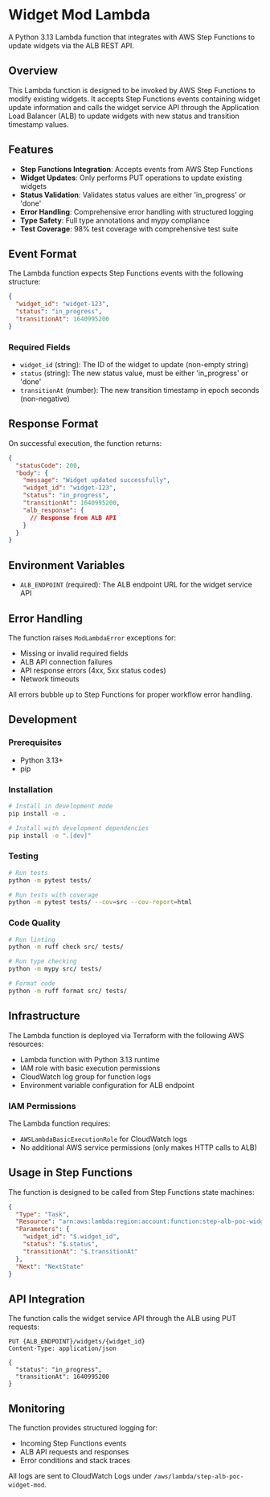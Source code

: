 # Widget Mod Lambda

A Python 3.13 Lambda function that integrates with AWS Step Functions to update widgets via the ALB REST API.

## Overview

This Lambda function is designed to be invoked by AWS Step Functions to modify existing widgets. It accepts Step Functions events containing widget update information and calls the widget service API through the Application Load Balancer (ALB) to update widgets with new status and transition timestamp values.

## Features

- **Step Functions Integration**: Accepts events from AWS Step Functions
- **Widget Updates**: Only performs PUT operations to update existing widgets
- **Status Validation**: Validates status values are either 'in_progress' or 'done'
- **Error Handling**: Comprehensive error handling with structured logging
- **Type Safety**: Full type annotations and mypy compliance
- **Test Coverage**: 98% test coverage with comprehensive test suite

## Event Format

The Lambda function expects Step Functions events with the following structure:

```json
{
  "widget_id": "widget-123",
  "status": "in_progress",
  "transitionAt": 1640995200
}
```

### Required Fields

- `widget_id` (string): The ID of the widget to update (non-empty string)
- `status` (string): The new status value, must be either 'in_progress' or 'done'
- `transitionAt` (number): The new transition timestamp in epoch seconds (non-negative)

## Response Format

On successful execution, the function returns:

```json
{
  "statusCode": 200,
  "body": {
    "message": "Widget updated successfully",
    "widget_id": "widget-123",
    "status": "in_progress",
    "transitionAt": 1640995200,
    "alb_response": {
      // Response from ALB API
    }
  }
}
```

## Environment Variables

- `ALB_ENDPOINT` (required): The ALB endpoint URL for the widget service API

## Error Handling

The function raises `ModLambdaError` exceptions for:

- Missing or invalid required fields
- ALB API connection failures
- API response errors (4xx, 5xx status codes)
- Network timeouts

All errors bubble up to Step Functions for proper workflow error handling.

## Development

### Prerequisites

- Python 3.13+
- pip

### Installation

```bash
# Install in development mode
pip install -e .

# Install with development dependencies
pip install -e ".[dev]"
```

### Testing

```bash
# Run tests
python -m pytest tests/

# Run tests with coverage
python -m pytest tests/ --cov=src --cov-report=html
```

### Code Quality

```bash
# Run linting
python -m ruff check src/ tests/

# Run type checking
python -m mypy src/ tests/

# Format code
python -m ruff format src/ tests/
```

## Infrastructure

The Lambda function is deployed via Terraform with the following AWS resources:

- Lambda function with Python 3.13 runtime
- IAM role with basic execution permissions
- CloudWatch log group for function logs
- Environment variable configuration for ALB endpoint

### IAM Permissions

The Lambda function requires:

- `AWSLambdaBasicExecutionRole` for CloudWatch logs
- No additional AWS service permissions (only makes HTTP calls to ALB)

## Usage in Step Functions

The function is designed to be called from Step Functions state machines:

```json
{
  "Type": "Task",
  "Resource": "arn:aws:lambda:region:account:function:step-alb-poc-widget-mod",
  "Parameters": {
    "widget_id": "$.widget_id",
    "status": "$.status", 
    "transitionAt": "$.transitionAt"
  },
  "Next": "NextState"
}
```

## API Integration

The function calls the widget service API through the ALB using PUT requests:

```
PUT {ALB_ENDPOINT}/widgets/{widget_id}
Content-Type: application/json

{
  "status": "in_progress",
  "transitionAt": 1640995200
}
```

## Monitoring

The function provides structured logging for:

- Incoming Step Functions events
- ALB API requests and responses
- Error conditions and stack traces

All logs are sent to CloudWatch Logs under `/aws/lambda/step-alb-poc-widget-mod`.